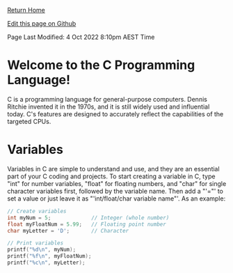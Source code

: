 [Return Home](https://mangoisbest.github.io/code-helper/)

[Edit this page on Github](https://github.com/mangoisbest/code-helper/edit/unstable-branch/src/pages/C/C.md)

Page Last Modified: 4 Oct 2022 8:10pm AEST Time

# Welcome to the C Programming Language!

C is a programming language for general-purpose computers. Dennis Ritchie invented it in the 1970s, and it is still widely used and influential today. C's features are designed to accurately reflect the capabilities of the targeted CPUs.


# Variables

Variables in C are simple to understand and use, and they are an essential part of your C coding and projects. To start creating a variable in C, type "int" for number variables, "float" for floating numbers, and "char" for single character variables first, followed by the variable name.
Then add a "'="' to set a value or just leave it as "'int/float/char variable name"'. As an example:
```C
// Create variables
int myNum = 5;             // Integer (whole number)
float myFloatNum = 5.99;   // Floating point number
char myLetter = 'D';       // Character

// Print variables
printf("%d\n", myNum);
printf("%f\n", myFloatNum);
printf("%c\n", myLetter);
```
